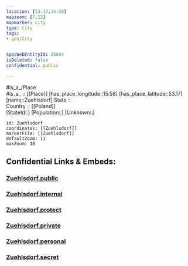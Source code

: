```yaml
---
location: [53.17,15.58] 
mapzoom: [7,12] 
mapmarker: city 
type: City
tags:
- geo/City


SpocWebEntityId: 35869
isDeleted: false
confidential: public

---
```

#is_a_/Place  
#is_a_ :: [[Place]] 
[has_place_longitude::15.58] 
[has_place_latitude::53.17] 
[name::Zuehlsdorf] 
State ::  
Country :: [[Poland]]  
[StateId::] 
[Population::] 
[Unknown::] 


```leaflet
id: Zuehlsdorf
coordinates: [[Zuehlsdorf]] 
markerFile: [[Zuehlsdorf]] 
defaultZoom: 11 
maxZoom: 18
```


## Confidential Links & Embeds: 

### [Zuehlsdorf.public](/_public/\Earth\Continent\Europe\Europe~East\Poland\Provinces~Poland\West_Pomeranian\CityZuehlsdorf.public.md) 

### [Zuehlsdorf.internal](/_internal/\Earth\Continent\Europe\Europe~East\Poland\Provinces~Poland\West_Pomeranian\CityZuehlsdorf.internal.md) 

### [Zuehlsdorf.protect](/_protect/\Earth\Continent\Europe\Europe~East\Poland\Provinces~Poland\West_Pomeranian\CityZuehlsdorf.protect.md) 

### [Zuehlsdorf.private](/_private/\Earth\Continent\Europe\Europe~East\Poland\Provinces~Poland\West_Pomeranian\CityZuehlsdorf.private.md) 

### [Zuehlsdorf.personal](/_personal/\Earth\Continent\Europe\Europe~East\Poland\Provinces~Poland\West_Pomeranian\CityZuehlsdorf.personal.md) 

### [Zuehlsdorf.secret](/_secret/\Earth\Continent\Europe\Europe~East\Poland\Provinces~Poland\West_Pomeranian\CityZuehlsdorf.secret.md)

